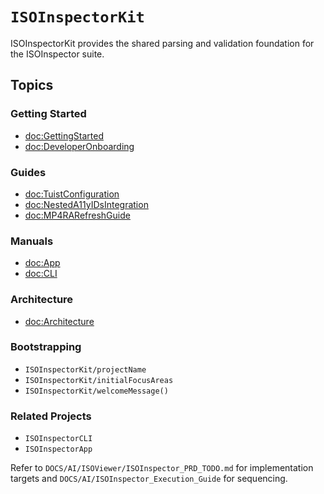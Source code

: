 # ``ISOInspectorKit``

ISOInspectorKit provides the shared parsing and validation foundation for the ISOInspector suite.

## Topics

### Getting Started
- <doc:GettingStarted>
- <doc:DeveloperOnboarding>

### Guides
- <doc:TuistConfiguration>
- <doc:NestedA11yIDsIntegration>
- <doc:MP4RARefreshGuide>

### Manuals
- <doc:App>
- <doc:CLI>

### Architecture
- <doc:Architecture>

### Bootstrapping
- ``ISOInspectorKit/projectName``
- ``ISOInspectorKit/initialFocusAreas``
- ``ISOInspectorKit/welcomeMessage()``

### Related Projects
- ``ISOInspectorCLI``
- ``ISOInspectorApp``

Refer to `DOCS/AI/ISOViewer/ISOInspector_PRD_TODO.md` for implementation targets and `DOCS/AI/ISOInspector_Execution_Guide` for sequencing.
